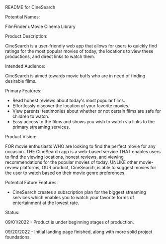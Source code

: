 README for CineSearch



Potential Names:

FilmFinder
uMovie
Cinema Library



Product Description:

CineSearch is a user-friendly web app that allows for users to quickly find ratings
for the most popular movies of today, the locations to view these productions, and direct links to watch them. 



Intended Audience:

CineSearch is aimed towards movie buffs who are in need of finding desirable films.



Primary Features:

* Read honest reviews about today's most popular films.
* Effortlessly discover the location of your favorite movies.
* View parents' testimonies about whether or not certain films are safe for children to watch.
* Easy access to the films and shows you wish to watch via links to the primary streaming services.



Product Vision:

FOR movie enthusiasts WHO are looking to find the perfect movie for any occasion. THE CineSearch 
app is a web-based service THAT enables users to find the viewing locations, honest reviews, and 
viewing recommendations for the popular movies of today. UNLIKE other movie-review platforms,
OUR product, CineSearch, is able to suggest movies for the user to watch based on their
movie genre preferences.


Potential Future Features:
* CineSearch creates a subscription plan for the biggest streaming services which enables you to watch
	your favorite forms of entertainment at the lowest rate.
	
	
	
Status:

09/01/2022 - Product is under beginning stages of production. 

09/20/2022 - Initial landing page finished, along with more solid project foundations.
